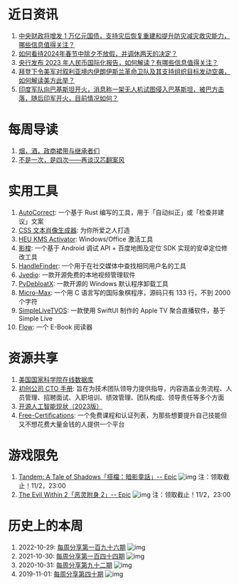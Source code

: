 # 近日资讯

1. [中央财政将增发 1 万亿元国债，支持灾后恢复重建和提升防灾减灾救灾能力，哪些信息值得关注？](https://www.zhihu.com/question/627625890)
2. [如何看待2024年春节中除夕不放假，并调休两天的决定？](https://www.zhihu.com/question/627703381)
3. [央行发布 2023 年人民币国际化报告，如何解读？有哪些信息值得关注？](https://www.zhihu.com/question/628021366)
4. [拜登下令美军对叙利亚境内伊朗伊斯兰革命卫队及其支持组织目标发动空袭，如何解读美方此举？](https://www.zhihu.com/question/628021366)
5. [印度军队向巴基斯坦开火，消息称一架无人机试图侵入巴基斯坦，被巴方击落，随后印军开火，目前情况如何？](https://www.zhihu.com/question/628025662)

# 每周导读

1. [烟，酒，政商裙带与继承者们](https://zhuanlan.zhihu.com/p/663091861)
2. [不是一次，是四次——再谈汉芯翻案风](https://www.bilibili.com/video/BV1bj411x7Lb)

# 实用工具

1. [AutoCorrect](https://github.com/huacnlee/autocorrect): 一个基于 Rust 编写的工具，用于「自动纠正」或「检查并建议」文案
2. [CSS 文本肖像生成器](https://github.com/warengonzaga/css-text-portrait-builder): 为你所爱之人打造
3. [HEU KMS Activator](https://github.com/zbezj/HEU_KMS_Activator): Windows/Office 激活工具
4. [影梭](https://github.com/ZCShou/GoGoGo): 一个基于 Android 调试 API + 百度地图及定位 SDK 实现的安卓定位修改工具
5. [HandleFinder](https://github.com/bnkc/handlefinder): 一个用于在社交媒体中查找相同用户名的工具
6. [Jvedio](https://github.com/hitchao/Jvedio): 一款开源免费的本地视频管理软件
7. [PyDebloatX](https://github.com/Teraskull/PyDebloatX/): 一款开源的 Windows 默认程序卸载工具
8. [Micro-Max](https://home.hccnet.nl/h.g.muller/max-src2.html): 一个用 C 语言写的国际象棋程序，源码只有 133 行，不到 2000 个字符
9. [SimpleLiveTVOS](https://github.com/pcccccc/SimpleLiveTVOS): 一款使用 SwiftUI 制作的 Apple TV 聚合直播软件，基于 Simple Live
10. [Flow](https://github.com/pacexy/flow): 一个 E-Book 阅读器

# 资源共享

1. [美国国家科学院在线数据库](https://nap.nationalacademies.org/)
2. [初创公司 CTO 手册](https://github.com/ZachGoldberg/Startup-CTO-Handbook): 旨在为技术团队领导力提供指导，内容涵盖业务流程、人员管理、招聘面试、入职培训、绩效管理、团队构成、领导责任等多个方面
3. [开源人工智能现状（2023版）](https://github.com/premAI-io/state-of-open-source-ai)
4. [Free-Certifications](https://github.com/cloudcommunity/Free-Certifications): 一个免费课程和认证列表，为那些想要提升自己技能但又不想花费大量金钱的人提供一个平台

# 游戏限免

1. [Tandem: A Tale of Shadows「搭檔：暗影童話」-- Epic](https://store.epicgames.com/p/tandem-a-tale-of-shadows-c3f55e)
![img](https://mmbiz.qpic.cn/sz_mmbiz_jpg/pDARXZuibAKQgStONqewb0dJfxy7R8z538crDofhEnOwTHib8xxlSUlstZj56C4yX4ibBBjclWYoO0HYDdxTYkYmg/640?wx_fmt=jpeg)
注：领取截止！11/2，23:00
2. [The Evil Within 2「恶灵附身 2」-- Epic](https://store.epicgames.com/p/the-evil-within-2)
![img](https://mmbiz.qpic.cn/sz_mmbiz_jpg/pDARXZuibAKQgStONqewb0dJfxy7R8z53GmznUsAtZfNOCVDJ2cwhyvVcJY2U8KC1fIddhiabbiagj8C7oAwugb1w/640?wx_fmt=jpeg)
注：领取截止！11/2，23:00

# 历史上的本周

1. 2022-10-29: [每周分享第一百九十六期](https://mp.weixin.qq.com/s/MkfgkdC7xjc9P-3U7LnBBg)
![img](https://mmbiz.qpic.cn/sz_mmbiz_png/pDARXZuibAKRfOwdrNTOjvg9UbB44QzUwicmmxpRdnbTicJicFyDxzekTnr0ejjgWQdDHckia5fVXAicIZgiaLtD3hIIw/640?wx_fmt=png&wxfrom=5&wx_lazy=1&wx_co=1)
2. 2021-10-30: [每周分享第一百四十四期](https://mp.weixin.qq.com/s/5pJRvUHZXmbNtqY2dZhAEQ)
![img](https://mmbiz.qpic.cn/sz_mmbiz_jpg/pDARXZuibAKRP8ytNf0fSNJT71KvjxMoiciboIFE39XLDBc1a2bhKj63OnzYmxeQ8CdaAiaQj5kFT9G0oepU8jCpgw/640?wx_fmt=jpeg&wxfrom=5&wx_lazy=1&wx_co=1)
3. 2020-10-31: [每周分享第九十二期](https://mp.weixin.qq.com/s/hlJ_wnu3XyK3l0U9P8yHcg)
![img](https://mmbiz.qpic.cn/sz_mmbiz_jpg/pDARXZuibAKRrqIoseSgR2bZgaKqqiaePFfEswGl4ryurn53qKIaZ365xVbJoJRT5wLSxlZ2bic2DTSj8dv9MRiafw/640?wx_fmt=jpeg&wxfrom=5&wx_lazy=1&wx_co=1)
4. 2019-11-01: [每周分享第四十期](https://mp.weixin.qq.com/s/AOCQL1LFpoN6rE5bIxqAEg)
![img](https://mmbiz.qpic.cn/mmbiz_jpg/pDARXZuibAKT3awrexLF3Vq1IGzfe94a0kiar1RmXibvDic3DvN0rEQXKwMK7X69Gd2THzZPcZicTibN2YZKuiby54VPg/640?wx_fmt=jpeg&wxfrom=5&wx_lazy=1&wx_co=1)
